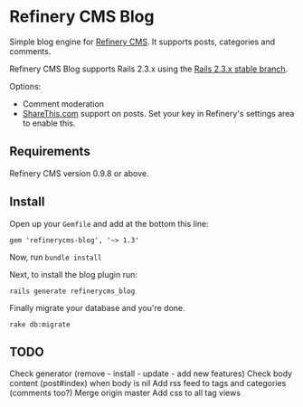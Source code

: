 # Refinery CMS Blog

Simple blog engine for [Refinery CMS](http://refinerycms.com). It supports posts, categories and comments.

Refinery CMS Blog supports Rails 2.3.x using the [Rails 2.3.x stable branch](http://github.com/resolve/refinerycms-blog/tree/rails2-stable).

Options:

* Comment moderation
* [ShareThis.com](http://sharethis.com) support on posts. Set your key in Refinery's settings area to enable this.

## Requirements

Refinery CMS version 0.9.8 or above.

## Install

Open up your ``Gemfile`` and add at the bottom this line:

    gem 'refinerycms-blog', '~> 1.3'

Now, run ``bundle install``

Next, to install the blog plugin run:

    rails generate refinerycms_blog

Finally migrate your database and you're done.

    rake db:migrate

## TODO
Check generator (remove - install - update - add new features)
Check body content (post#index) when body is nil
Add rss feed to tags and categories (comments too?)
Merge origin master
Add css to all tag views
